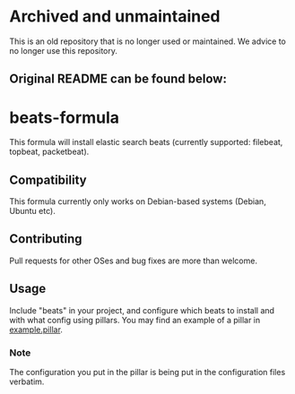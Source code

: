 # Archived and unmaintained

This is an old repository that is no longer used or maintained. We advice to no longer use this repository.

## Original README can be found below:

# beats-formula

This formula will install elastic search beats (currently supported: filebeat, topbeat, packetbeat).

## Compatibility

This formula currently only works on Debian-based systems (Debian, Ubuntu etc).

## Contributing

Pull requests for other OSes and bug fixes are more than welcome.

## Usage

Include "beats" in your project, and configure which beats to install and with what config using pillars. You may find
an example of a pillar in [example.pillar](example.pillar).

### Note

The configuration you put in the pillar is being put in the configuration files verbatim.
